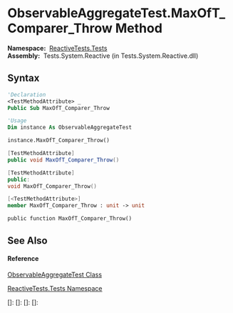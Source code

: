 # ObservableAggregateTest.MaxOfT\_Comparer\_Throw Method

**Namespace:**  [ReactiveTests.Tests](ReactiveTests.Tests\ReactiveTests.Tests.md)  
**Assembly:**  Tests.System.Reactive (in Tests.System.Reactive.dll)

## Syntax

```vb
'Declaration
<TestMethodAttribute> _
Public Sub MaxOfT_Comparer_Throw
```

```vb
'Usage
Dim instance As ObservableAggregateTest

instance.MaxOfT_Comparer_Throw()
```

```csharp
[TestMethodAttribute]
public void MaxOfT_Comparer_Throw()
```

```c++
[TestMethodAttribute]
public:
void MaxOfT_Comparer_Throw()
```

```fsharp
[<TestMethodAttribute>]
member MaxOfT_Comparer_Throw : unit -> unit 
```

```jscript
public function MaxOfT_Comparer_Throw()
```

## See Also

#### Reference

[ObservableAggregateTest Class](ObservableAggregateTest\ObservableAggregateTest.md)

[ReactiveTests.Tests Namespace](ReactiveTests.Tests\ReactiveTests.Tests.md)

[]: 
[]: 
[]: 
[]: 